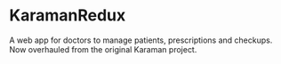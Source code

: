 # KaramanRedux
A web app for doctors to manage patients, prescriptions and checkups. Now overhauled from the original Karaman project.
